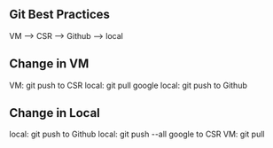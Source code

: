 ## Git Best Practices

VM --> CSR --> Github --> local

## Change in VM
VM: git push to CSR
local: git pull google <branch>
local: git push to Github


## Change in Local
local: git push to Github
local: git push --all google to CSR
VM: git pull